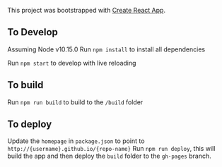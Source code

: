 This project was bootstrapped with [Create React App](https://github.com/facebook/create-react-app).

## To Develop

Assuming Node v10.15.0
Run `npm install` to install all dependencies

Run `npm start` to develop with live reloading

## To build

Run `npm run build` to build to the `/build` folder

## To deploy

Update the `homepage` in `package.json` to point to `http://{username}.github.io/{repo-name}`
Run `npm run deploy`, this will build the app and then deploy the `build` folder to the `gh-pages` branch.


